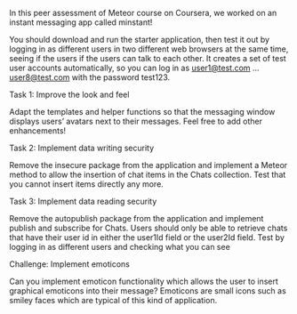 In this peer assessment of Meteor course on Coursera, we worked on an instant messaging app called minstant!

You should download and run the starter application, then test it out by logging in as different users in two different web browsers at the same time, seeing if the users if the users can talk to each other. It creates a set of test user accounts automatically, so you can log in as user1@test.com ... user8@test.com with the password test123.

Task 1: Improve the look and feel

Adapt the templates and helper functions so that the messaging window displays users’ avatars next to their messages. Feel free to add other enhancements!

Task 2: Implement data writing security

Remove the insecure package from the application and implement a Meteor method to allow the insertion of chat items in the Chats collection. Test that you cannot insert items directly any more.

Task 3: Implement data reading security

Remove the autopublish package from the application and implement publish and subscribe for Chats. Users should only be able to retrieve chats that have their user id in either the user1Id field or the user2Id field. Test by logging in as different users and checking what you can see

Challenge: Implement emoticons

Can you implement emoticon functionality which allows the user to insert graphical emoticons into their message? Emoticons are small icons such as smiley faces which are typical of this kind of application. 

